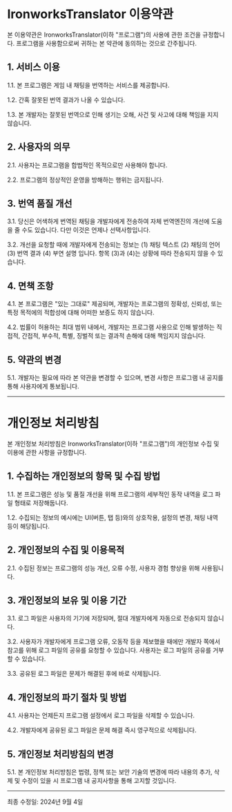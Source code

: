 # **IronworksTranslator 이용약관**

본 이용약관은 IronworksTranslator(이하 "프로그램")의 사용에 관한 조건을 규정합니다. 프로그램을 사용함으로써 귀하는 본 약관에 동의하는 것으로 간주됩니다.

## **1. 서비스 이용**

1.1. 본 프로그램은 게임 내 채팅을 번역하는 서비스를 제공합니다.

1.2. 간혹 잘못된 번역 결과가 나올 수 있습니다.

1.3. 본 개발자는 잘못된 번역으로 인해 생기는 오해, 사건 및 사고에 대해 책임을 지지 않습니다.

## **2. 사용자의 의무**

2.1. 사용자는 프로그램을 합법적인 목적으로만 사용해야 합니다.

2.2. 프로그램의 정상적인 운영을 방해하는 행위는 금지됩니다.

## **3. 번역 품질 개선**

3.1. 당신은 어색하게 번역된 채팅을 개발자에게 전송하여 자체 번역엔진의 개선에 도움을 줄 수도 있습니다. 다만 이것은 언제나 선택사항입니다.

3.2. 개선을 요청할 때에 개발자에게 전송되는 정보는 (1) 채팅 텍스트 (2) 채팅의 언어 (3) 번역 결과 (4) 부연 설명 입니다. 항목 (3)과 (4)는 상황에 따라 전송되지 않을 수 있습니다.

## **4. 면책 조항**

4.1. 본 프로그램은 "있는 그대로" 제공되며, 개발자는 프로그램의 정확성, 신뢰성, 또는 특정 목적에의 적합성에 대해 어떠한 보증도 하지 않습니다.

4.2. 법률이 허용하는 최대 범위 내에서, 개발자는 프로그램 사용으로 인해 발생하는 직접적, 간접적, 부수적, 특별, 징벌적 또는 결과적 손해에 대해 책임지지 않습니다.

## **5. 약관의 변경**

5.1. 개발자는 필요에 따라 본 약관을 변경할 수 있으며, 변경 사항은 프로그램 내 공지를 통해 사용자에게 통보됩니다.

---

# **개인정보 처리방침**

본 개인정보 처리방침은 IronworksTranslator(이하 "프로그램")의 개인정보 수집 및 이용에 관한 사항을 규정합니다.

## **1. 수집하는 개인정보의 항목 및 수집 방법**

1.1. 본 프로그램은 성능 및 품질 개선을 위해 프로그램의 세부적인 동작 내역을 로그 파일 형태로 저장해둡니다.

1.2. 수집되는 정보의 예시에는 UI(버튼, 탭 등)와의 상호작용, 설정의 변경, 채팅 내역 등이 해당됩니다.

## **2. 개인정보의 수집 및 이용목적**

2.1. 수집된 정보는 프로그램의 성능 개선, 오류 수정, 사용자 경험 향상을 위해 사용됩니다.

## **3. 개인정보의 보유 및 이용 기간**

3.1. 로그 파일은 사용자의 기기에 저장되며, 절대 개발자에게 자동으로 전송되지 않습니다.

3.2. 사용자가 개발자에게 프로그램 오류, 오동작 등을 제보했을 때에만 개발자 쪽에서 참고를 위해 로그 파일의 공유를 요청할 수 있습니다. 사용자는 로그 파일의 공유를 거부할 수 있습니다.

3.3. 공유된 로그 파일은 문제가 해결된 후에 바로 삭제됩니다.

## **4. 개인정보의 파기 절차 및 방법**

4.1. 사용자는 언제든지 프로그램 설정에서 로그 파일을 삭제할 수 있습니다.

4.2. 개발자에게 공유된 로그 파일은 문제 해결 즉시 영구적으로 삭제됩니다.

## **5. 개인정보 처리방침의 변경**

5.1. 본 개인정보 처리방침은 법령, 정책 또는 보안 기술의 변경에 따라 내용의 추가, 삭제 및 수정이 있을 시 프로그램 내 공지사항을 통해 고지할 것입니다.

---

최종 수정일: 2024년 9월 4일
